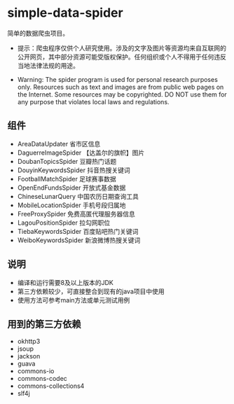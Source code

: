 # simple-data-spider
简单的数据爬虫项目。
- 提示：爬虫程序仅供个人研究使用。涉及的文字及图片等资源均来自互联网的公开网页，其中部分资源可能受版权保护。任何组织或个人不得用于任何违反当地法律法规的用途。

- Warning: The spider program is used for personal research purposes only. Resources such as text and images are from public web pages on the Internet. Some resources may be copyrighted. DO NOT use them for any purpose that violates local laws and regulations.

## 组件
- AreaDataUpdater 省市区信息
- DaguerreImageSpider 【达盖尔的旗帜】图片
- DoubanTopicsSpider 豆瓣热门话题
- DouyinKeywordsSpider 抖音热搜关键词
- FootballMatchSpider 足球赛事数据
- OpenEndFundsSpider 开放式基金数据
- ChineseLunarQuery 中国农历日期查询工具
- MobileLocationSpider 手机号段归属地
- FreeProxySpider 免费高匿代理服务器信息
- LagouPositionSpider 拉勾网职位
- TiebaKeywordsSpider 百度贴吧热门关键词
- WeiboKeywordsSpider 新浪微博热搜关键词

## 说明
- 编译和运行需要8及以上版本的JDK
- 第三方依赖较少，可直接整合到现有的java项目中使用
- 使用方法可参考main方法或单元测试用例

## 用到的第三方依赖
- okhttp3
- jsoup
- jackson
- guava
- commons-io
- commons-codec
- commons-collections4
- slf4j
